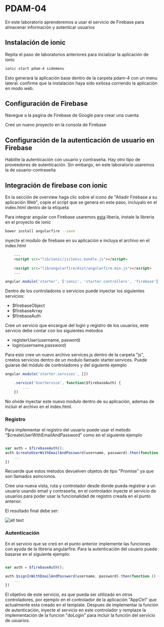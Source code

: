 # PDAM-04

En este laboratorio aprenderemos a usar el servicio de Firebase para almacenar información y
autenticar usuarios

## Instalación de ionic
Repita el paso de laboratorios anteriores para incializar la aplicación de ionic

```bash
ionic start pdam-4 sidemenu
```

Esto generará la aplicación base dentro de la carpeta pdam-4 con un menu lateral. confirme que la instalación 
haya sido exitosa corriendo la aplicación en modo web.

## Configuración de Firebase

Navegue a la pagina de Firebase de Google para crear una cuenta

Cree un nuevo proyecto en la consola de Firebase

## Configuración de la autenticación de usuario en Firebase

Habilite la autenticación con usuario y contraseña. Hay otro tipo de proveedores de autenticación.
Sin embargo, en este laboratorio usaremos la de usuario-contraseña

## Integración de firebase con ionic

En la sección de overview haga clic sobre el icono de "Añadir Firebase a su aplicación Web", copie
el script que se genera en este paso, incluyalo en el index.html dentro de la etiqueta <head>

Para integrar angular con Firebase usaremos [esta](https://github.com/firebase/angularfire) libería, instale 
la libreria en el proyecto de ionic
 
```bash
bower install angularfire --save
```
 
inyecte el modulo de firebase en su aplicación e incluya el archivo en el index.html

```html
    ...
    <script src="lib/ionic/js/ionic.bundle.js"></script>
    
    <script src="lib/angularfire/dist/angularfire.min.js"></script>
    ...
```

```javascript
angular.module('starter', ['ionic', 'starter.controllers', 'firebase'])
```

Dentro de los controladores o servicios puede inyectar los siguientes servicios:
* $firebaseObject
* $firebaseArray
* $firebaseAuth

Cree un servicio que encargue del login y registro de los usuarios, este servicio debe contar con los siguientes metodos
* registerUser(username, pasword)
* login(username,password)

Para esto cree un nuevo archivo services.js dentro de la carpeta "js", creelos servicios dentro de un modulo llamado
starter.services. Puede guiarse del módulo de controladores y del siguiente ejemplo

```javascript
angular.module('starter.services', [])

    .service('UserService', function($firebaseAuth) {
        ...
    })
```

No olvide inyectar este nuevo modulo dentro de su aplicación, ademas de incluir el archivo en el index.html.

### Registro

Para implementar el registro del usuario puede usar el metodo "$createUserWithEmailAndPassword" como en el siguiente ejemplo

```javascript

var auth = $firebaseAuth();
auth.$createUserWithEmailAndPassword(username, password).then(function () {
    ...
})

```

Recuerde que estos metodos devuelven objetos de tipo "Promise" ya que son llamados asíncronos.

Cree una nueva vista, ruta y controlador desde donde pueda registrar a un usuario usando email y contraseña, 
en el controlador inyecte el servicio de usuarios para poder usar la funcionalidad de registro creada en el punto anterior.
 
El resultado final debe ser:

![alt text](http://i.giphy.com/26xBssIjJgsTcdqtq.gif)


### Autenticación

En el servicio que se creó en el punto anterior implemente las funciones con ayuda de la libreria angularfire. Para la 
autenticación del usuario puede basarse en el siguiente ejemplo:

```javascript

var auth = $firebaseAuth();

auth.$signInWithEmailAndPassword(username, password).then(function () {
    ...
})
```

El objetivo de este servicio, es que pueda ser utilizado en otros controladores, por ejemplo en el controlador de la aplicación
"AppCtrl" que actualmente esta creado en el template. Despues de implementar la función de autenticación, inyecte el servicio
en este controlador y remplaze la implementación de la funcion "doLogin" para incluir la función del servicio de usuarios.
